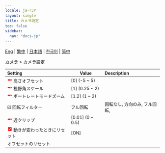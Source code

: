 ```yaml
---
locale: ja-rJP
layout: single
title: カメラ設定
toc: false
sidebar:
  nav: "docs-jp"
---
```

[Eng](/dancexr/menu/2025.4/scene/config_camera) | [繁中](/tw/dancexr/menu/2025.4/scene/config_camera) | [日本語](/jp/dancexr/menu/2025.4/scene/config_camera) | [한국어](/kr/dancexr/menu/2025.4/scene/config_camera) | [简中](/zh/dancexr/menu/2025.4/scene/config_camera)

[カメラ](../menu#カメラ) > カメラ設定



| Setting | Value | Description |
| :--- | --- | :--- |
| <img src="/images/icon/ic_slider.png" alt="slider icon"/> 高さオフセット| [0] (-5 ~ 5) | 
| <img src="/images/icon/ic_slider.png" alt="slider icon"/> 視野角スケール| [1] (0.25 ~ 2) | 
| <img src="/images/icon/ic_slider.png" alt="slider icon"/> ポートレートモードズーム| [1.2] (1 ~ 2) | 
| ☑ 回転フィルター| フル回転 | 回転なし, 方向のみ, フル回転, 
| <img src="/images/icon/ic_slider.png" alt="slider icon"/> 近クリップ| [0.01] (0 ~ 0.5) | 
| <img src="/images/icon/ic_check_on.png" alt="check on icon"/> 動きが変わったときにリセット| [ON] | 
|  オフセットのリセット|| 
